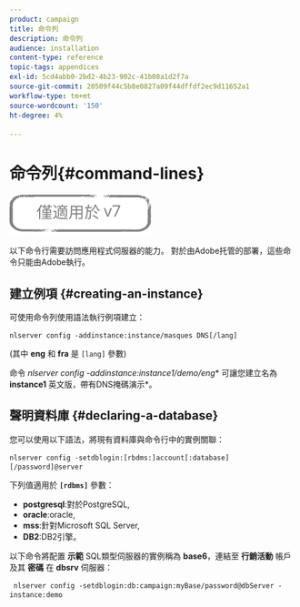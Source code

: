 ```yaml
---
product: campaign
title: 命令列
description: 命令列
audience: installation
content-type: reference
topic-tags: appendices
exl-id: 5cd4abb0-2bd2-4b23-902c-41b08a1d2f7a
source-git-commit: 20509f44c5b8e0827a09f44dffdf2ec9d11652a1
workflow-type: tm+mt
source-wordcount: '150'
ht-degree: 4%

---
```


# 命令列{#command-lines}

![](../../assets/v7-only.svg)

以下命令行需要訪問應用程式伺服器的能力。 對於由Adobe托管的部署，這些命令只能由Adobe執行。

## 建立例項 {#creating-an-instance}

可使用命令列使用語法執行例項建立：

```
nlserver config -addinstance:instance/masques DNS[/lang]
```

(其中 **eng** 和 **fra** 是 `[lang]` 參數)

命令 **nlserver config -addinstance:instance1/demo*/eng** 可讓您建立名為 **instance1** 英文版，帶有DNS掩碼演示*。

## 聲明資料庫 {#declaring-a-database}

您可以使用以下語法，將現有資料庫與命令行中的實例關聯：

```
nlserver config -setdblogin:[rbdms:]account[:database][/password]@server
```

下列值適用於 **`[rdbms]`** 參數：

* **postgresql**:對於PostgreSQL,
* **oracle**:oracle,
* **mss**:針對Microsoft SQL Server,
* **DB2**:DB2引擎。

以下命令將配置 **示範** SQL類型伺服器的實例稱為 **base6**，連結至 **行銷活動** 帳戶及其 **密碼** 在 **dbsrv** 伺服器：

```
 nlserver config -setdblogin:db:campaign:myBase/password@dbServer -instance:demo
```
